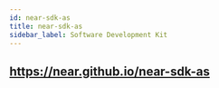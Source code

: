 ```yaml
---
id: near-sdk-as
title: near-sdk-as
sidebar_label: Software Development Kit
---
```


## https://near.github.io/near-sdk-as
